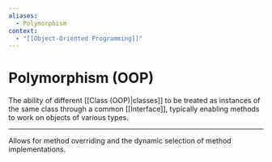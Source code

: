 ```yaml
---
aliases:
  - Polymorphism
context:
  - "[[Object-Oriented Programming]]"
---
```


# Polymorphism (OOP)

The ability of different [[Class (OOP)|classes]] to be treated as instances of the same class through a common [[Interface]], typically enabling methods to work on objects of various types.

---

Allows for method overriding and the dynamic selection of method implementations.
